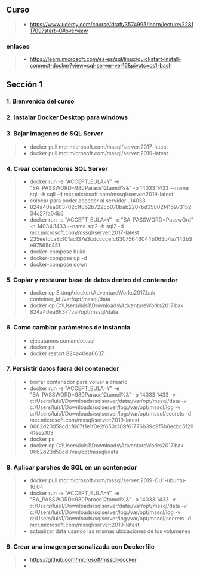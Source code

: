 
## Curso
>- https://www.udemy.com/course/draft/3574995/learn/lecture/22811709?start=0#overview

### enlaces
>- https://learn.microsoft.com/es-es/sql/linux/quickstart-install-connect-docker?view=sql-server-ver16&pivots=cs1-bash

## Sección 1

### 1. Bienvenida del curso

### 2. Instalar Docker Desktop para windows

### 3. Bajar imagenes de SQL Server
>- docker pull mcr.microsoft.com/mssql/server:2017-latest
>- docker pull mcr.microsoft.com/mssql/server:2019-latest

### 4. Crear contenedores SQL Server
>- docker run -e "ACCEPT_EULA=Y" -e "SA_PASSWORD=980Parace12tamol%&" -p 14033:1433 --name sqll -h sqll -d mcr.microsoft.com/mssql/server:2019-latest
>- colocar para poder acceder al servidor .,14033
>- 824a40ea663702c1f0b2b7225b078bab2207bd35802f41b97315234c27fa04b6
>- docker run -e "ACCEPT_EULA=Y" -e "SA_PASSWORD=PasswOrd" -p 14034:1433 --name sql2 -h sql2 -d mcr.microsoft.com/mssql/server:2017-latest
>- 235eefcca8c101ac137e3cdccccefc63075646044b063b4a7143b3e97565c451
>- docker-compose build
>- docker-compose up -d
>- docker-compose down

### 5. Copiar y restaurar base de datos dentro del contenedor
>- docker cp E:\tmp\docker\AdventureWorks2017.bak conteiner_id:/var/opt/mssql/data
>- docker cp C:\Users\luis1\Downloads\AdventureWorks2017.bak 824a40ea6637:/var/opt/mssql/data

### 6. Como cambiar parámetros de instancia
>- ejecutamos comandos.sql
>- docker ps
>- docker restart 824a40ea6637

### 7. Persistir datos fuera del contenedor
>- borrar contenedor para volver a crearlo
>- docker run -e "ACCEPT_EULA=Y" -e "SA_PASSWORD=980Parace12tamol%&" -p 14033:1433 -v c:/Users/luis1/Downloads/sqlserver/data:/var/opt/mssql/data -v c:/Users/luis1/Downloads/sqlserver/log:/var/opt/mssql/log -v c:/Users/luis1/Downloads/sqlserver/log:/var/opt/mssql/secrets -d mcr.microsoft.com/mssql/server:2019-latest
>- 0662d23d58cdcf607f1e1f0e2f650c109f61776b39c9f5b0ecbc5f2941ee2103
>- docker ps
>- docker cp C:\Users\luis1\Downloads\AdventureWorks2017.bak 0662d23d58cd:/var/opt/mssql/data

### 8. Aplicar parches de SQL en un contenedor
>- docker pull mcr.microsoft.com/mssql/server:2019-CU1-ubuntu-16.04
>- docker run -e "ACCEPT_EULA=Y" -e "SA_PASSWORD=980Parace12tamol%&" -p 14033:1433 -v c:/Users/luis1/Downloads/sqlserver/data:/var/opt/mssql/data -v c:/Users/luis1/Downloads/sqlserver/log:/var/opt/mssql/log -v c:/Users/luis1/Downloads/sqlserver/log:/var/opt/mssql/secrets -d mcr.microsoft.com/mssql/server:2019-latest
>- actualizar data usando las mismas ubicaciones de los volumenes

### 9. Crear una imagen personalizada con Dockerfile
>- https://github.com/microsoft/mssql-docker
>- 